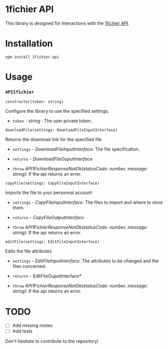 # 1fichier API

This library is designed for interactions with the [1fichier API](https://1fichier.com/api.html).

# Installation

```
npm install 1fichier-api
```

# Usage

### `API1fichier`  

`constructor(token: string)`

Configure the library to use the specified settings.  

- `token` - *string* : The user private token.

`downloadFile(settings: DownloadFileInputInterface)`

Returns the download link for the specified file

- `settings` - *DownloadFileInputInterface*: The file specification.

- `returns` - *DownloadFileOuputInterface*

- `throw` *API1FichierResponseNotOk(statusCode: number, message: string)*: If the api returns an error.

`copyFile(settings: CopyFileInputInterface)`

Imports the file to your personnal account

- `settings` - *CopyFileInputInterface*: The files to import and where to store them.

- `returns` - *CopyFileOutputInterface*

- `throw` *API1FichierResponseNotOk(statusCode: number, message: string)*: If the api returns an error.

`editFile(settings: EditFileInputInterface)`

Edits the file attributes

- `settings` - *EditFileInputInterface*: The attributes to be changed and the files concerned.

- `returns` - EditFileOuputInterface*

- `throw` *API1FichierResponseNotOk(statusCode: number, message: string)*: If the api returns an error.

# TODO

- [ ] Add missing routes
- [ ] Add tests

Don't hesitate to contribute to the repository!